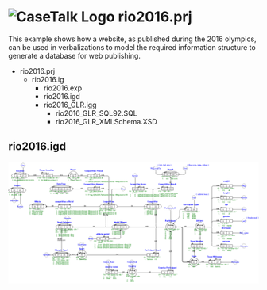 # ![CaseTalk Logo](https://www.casetalk.com/templates/casetalk/favicon.ico) rio2016.prj
This example shows how a website, as published during the 2016 olympics, can be used in verbalizations to model the required information structure to generate a database for web publishing.
* rio2016.prj
  * rio2016.ig
    * rio2016.exp
    * rio2016.igd
    * rio2016_GLR.igg
      * rio2016_GLR_SQL92.SQL
      * rio2016_GLR_XMLSchema.XSD
## rio2016.igd
![Diagram rio2016.igd](rio2016.png)
